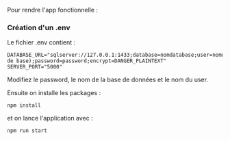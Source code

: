 Pour rendre l'app fonctionnelle :

### Création d'un .env

Le fichier .env contient :

```
DATABASE_URL="sqlserver://127.0.0.1:1433;database=nomdatabase;user=nomuser(sa de base);password=password;encrypt=DANGER_PLAINTEXT"
SERVER_PORT="5000"
```

Modifiez le password, le nom de la base de données et le nom du user.

Ensuite on installe les packages :

`npm install`

et on lance l'application avec :

`npm run start`
